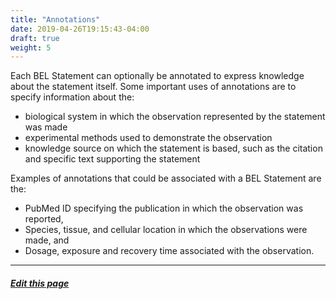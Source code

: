 ```yaml
---
title: "Annotations"
date: 2019-04-26T19:15:43-04:00
draft: true
weight: 5
---
```


Each BEL Statement can optionally be annotated to express knowledge about the statement itself. Some important uses of annotations are to specify information about the:

*   biological system in which the observation represented by the statement was made
*   experimental methods used to demonstrate the observation
*   knowledge source on which the statement is based, such as the citation and specific text supporting the statement

Examples of annotations that could be associated with a BEL Statement are the:

*   PubMed ID specifying the publication in which the observation was reported,
*   Species, tissue, and cellular location in which the observations were made, and
*   Dosage, exposure and recovery time associated with the observation.


---
##### [Edit this page](https://github.com/belbio/bel_lang_ws/edit/master/content/language/annotations.md)
